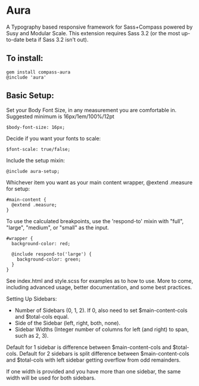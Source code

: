 # Aura

A Typography based responsive framework for Sass+Compass powered by Susy
and Modular Scale. This extension requires Sass 3.2 (or the most up-to-date
beta if Sass 3.2 isn't out).

## To install:

    gem install compass-aura
    @include 'aura'

## Basic Setup:

Set your Body Font Size, in any measurement you are comfortable in.
Suggested minimum is 16px/1em/100%/12pt

    $body-font-size: 16px;

Decide if you want your fonts to scale:

    $font-scale: true/false;

Include the setup mixin:

    @include aura-setup;

Whichever item you want as your main content wrapper, @extend .measure for
setup:

    #main-content {
      @extend .measure;
    }

To use the calculated breakpoints, use the 'respond-to' mixin with "full",
"large", "medium", or "small" as the input.

    #wrapper {
      background-color: red;
      
      @include respond-to('large') {
        background-color: green;
      }
    }

See index.html and style.scss for examples as to how to use. More to come,
including advanced usage, better documentation, and some best practices.

Setting Up Sidebars:

* Number of Sidebars (0, 1, 2). If 0, also need to set $main-content-cols and $total-cols equal.
* Side of the Sidebar (left, right, both, none).
* Sidebar Widths (Integer number of columns for left (and right) to span, such as 2, 3).

Default for 1 sidebar is difference between $main-content-cols and $total-cols.
Default for 2 sidebars is split difference between $main-content-cols and
$total-cols with left sidebar getting overflow from odd remainders.

If one width is provided and you have more than one sidebar, the same width will
be used for both sidebars.
